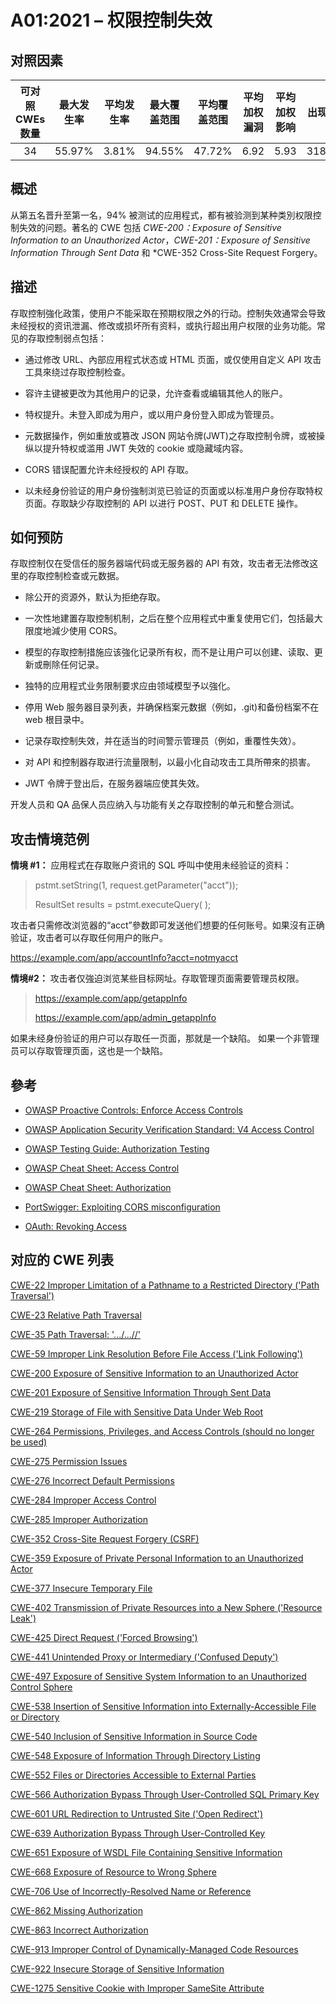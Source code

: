 # A01:2021 – 权限控制失效

## 对照因素

| 可对照 CWEs 数量 | 最大发生率 | 平均发生率 | 最大覆盖范围 | 平均覆盖范围 | 平均加权漏洞 | 平均加权影响 | 出现次数 | 所有相关 CVEs 数量 |
| :--------------: | :--------: | :--------: | :----------: | :----------: | :----------: | :----------: | :------: | :----------------: |
|        34        |   55.97%   |   3.81%    |    94.55%    |    47.72%    |     6.92     |     5.93     | 318,487  |       19,013       |

## 概述

从第五名晋升至第一名，94% 被测试的应用程式，都有被验测到某种类別权限控制失效的问题。著名的 CWE 包括 _CWE-200：Exposure of Sensitive Information to an Unauthorized Actor_，_CWE-201：Exposure of Sensitive Information Through Sent Data_ 和 \*CWE-352 Cross-Site Request Forgery。

## 描述

存取控制強化政策，使用户不能采取在预期权限之外的行动。控制失效通常会导致未经授权的资讯泄漏、修改或损坏所有资料，或执行超出用户权限的业务功能。常见的存取控制弱点包括：

- 通过修改 URL、內部应用程式状态或 HTML 页面，或仅使用自定义 API 攻击工具來绕过存取控制检查。

- 容许主键被更改为其他用户的记录，允许查看或编辑其他人的账户。

- 特权提升。未登入即成为用户，或以用户身份登入即成为管理员。

- 元数据操作，例如重放或篡改 JSON 网站令牌(JWT)之存取控制令牌，或被操纵以提升特权或滥用 JWT 失效的 cookie 或隐藏域内容。

- CORS 错误配置允许未经授权的 API 存取。

- 以未经身份验证的用户身份強制浏览已验证的页面或以标准用户身份存取特权页面。存取缺少存取控制的 API 以进行 POST、PUT 和 DELETE 操作。

## 如何预防

存取控制仅在受信任的服务器端代码或无服务器的 API 有效，攻击者无法修改这里的存取控制检查或元数据。

- 除公开的资源外，默认为拒绝存取。

- 一次性地建置存取控制机制，之后在整个应用程式中重复使用它们，包括最大限度地減少使用 CORS。

- 模型的存取控制措施应该強化记录所有权，而不是让用户可以创建、读取、更新或刪除任何记录。

- 独特的应用程式业务限制要求应由领域模型予以強化。

- 停用 Web 服务器目录列表，并确保档案元数据（例如，.git)和备份档案不在 web 根目录中。

- 记录存取控制失效，并在适当的时间警示管理员（例如，重覆性失效）。

- 对 API 和控制器存取进行流量限制，以最小化自动攻击工具所帶來的损害。

- JWT 令牌于登出后，在服务器端应使其失效。

开发人员和 QA 品保人员应纳入与功能有关之存取控制的单元和整合测试。

## 攻击情境范例

**情境 #1：** 应用程式在存取账户资讯的 SQL 呼叫中使用未经验证的资料：

> pstmt.setString(1, request.getParameter("acct"));
>
> ResultSet results = pstmt.executeQuery( );

攻击者只需修改浏览器的“acct”參数即可发送他们想要的任何账号。如果沒有正确验证，攻击者可以存取任何用户的账户。

https://example.com/app/accountInfo?acct=notmyacct

**情境#2：** 攻击者仅強迫浏览某些目标网址。存取管理页面需要管理员权限。

> https://example.com/app/getappInfo
>
> https://example.com/app/admin_getappInfo

如果未经身份验证的用户可以存取任一页面，那就是一个缺陷。 如果一个非管理员可以存取管理页面，这也是一个缺陷。

## 參考

- [OWASP Proactive Controls: Enforce Access
  Controls](https://owasp.org/www-project-proactive-controls/v3/en/c7-enforce-access-controls)

- [OWASP Application Security Verification Standard: V4 Access
  Control](https://owasp.org/www-project-application-security-verification-standard)

- [OWASP Testing Guide: Authorization
  Testing](https://owasp.org/www-project-web-security-testing-guide/latest/4-Web_Application_Security_Testing/05-Authorization_Testing/README)

- [OWASP Cheat Sheet: Access Control](https://cheatsheetseries.owasp.org/cheatsheets/Access_Control_Cheat_Sheet.html)

- [OWASP Cheat Sheet: Authorization](https://cheatsheetseries.owasp.org/cheatsheets/Authorization_Cheat_Sheet.html)

- [PortSwigger: Exploiting CORS
  misconfiguration](https://portswigger.net/blog/exploiting-cors-misconfigurations-for-bitcoins-and-bounties)
- [OAuth: Revoking Access](https://www.oauth.com/oauth2-servers/listing-authorizations/revoking-access/)

## 对应的 CWE 列表

[CWE-22 Improper Limitation of a Pathname to a Restricted Directory
('Path Traversal')](https://cwe.mitre.org/data/definitions/22.html)

[CWE-23 Relative Path Traversal](https://cwe.mitre.org/data/definitions/23.html)

[CWE-35 Path Traversal: '.../...//'](https://cwe.mitre.org/data/definitions/35.html)

[CWE-59 Improper Link Resolution Before File Access ('Link Following')](https://cwe.mitre.org/data/definitions/59.html)

[CWE-200 Exposure of Sensitive Information to an Unauthorized Actor](https://cwe.mitre.org/data/definitions/200.html)

[CWE-201 Exposure of Sensitive Information Through Sent Data](https://cwe.mitre.org/data/definitions/201.html)

[CWE-219 Storage of File with Sensitive Data Under Web Root](https://cwe.mitre.org/data/definitions/219.html)

[CWE-264 Permissions, Privileges, and Access Controls (should no longer be used)](https://cwe.mitre.org/data/definitions/264.html)

[CWE-275 Permission Issues](https://cwe.mitre.org/data/definitions/275.html)

[CWE-276 Incorrect Default Permissions](https://cwe.mitre.org/data/definitions/276.html)

[CWE-284 Improper Access Control](https://cwe.mitre.org/data/definitions/284.html)

[CWE-285 Improper Authorization](https://cwe.mitre.org/data/definitions/285.html)

[CWE-352 Cross-Site Request Forgery (CSRF)](https://cwe.mitre.org/data/definitions/352.html)

[CWE-359 Exposure of Private Personal Information to an Unauthorized Actor](https://cwe.mitre.org/data/definitions/359.html)

[CWE-377 Insecure Temporary File](https://cwe.mitre.org/data/definitions/377.html)

[CWE-402 Transmission of Private Resources into a New Sphere ('Resource Leak')](https://cwe.mitre.org/data/definitions/402.html)

[CWE-425 Direct Request ('Forced Browsing')](https://cwe.mitre.org/data/definitions/425.html)

[CWE-441 Unintended Proxy or Intermediary ('Confused Deputy')](https://cwe.mitre.org/data/definitions/441.html)

[CWE-497 Exposure of Sensitive System Information to an Unauthorized Control Sphere](https://cwe.mitre.org/data/definitions/497.html)

[CWE-538 Insertion of Sensitive Information into Externally-Accessible File or Directory](https://cwe.mitre.org/data/definitions/538.html)

[CWE-540 Inclusion of Sensitive Information in Source Code](https://cwe.mitre.org/data/definitions/540.html)

[CWE-548 Exposure of Information Through Directory Listing](https://cwe.mitre.org/data/definitions/548.html)

[CWE-552 Files or Directories Accessible to External Parties](https://cwe.mitre.org/data/definitions/552.html)

[CWE-566 Authorization Bypass Through User-Controlled SQL Primary Key](https://cwe.mitre.org/data/definitions/566.html)

[CWE-601 URL Redirection to Untrusted Site ('Open Redirect')](https://cwe.mitre.org/data/definitions/601.html)

[CWE-639 Authorization Bypass Through User-Controlled Key](https://cwe.mitre.org/data/definitions/639.html)

[CWE-651 Exposure of WSDL File Containing Sensitive Information](https://cwe.mitre.org/data/definitions/651.html)

[CWE-668 Exposure of Resource to Wrong Sphere](https://cwe.mitre.org/data/definitions/668.html)

[CWE-706 Use of Incorrectly-Resolved Name or Reference](https://cwe.mitre.org/data/definitions/706.html)

[CWE-862 Missing Authorization](https://cwe.mitre.org/data/definitions/862.html)

[CWE-863 Incorrect Authorization](https://cwe.mitre.org/data/definitions/863.html)

[CWE-913 Improper Control of Dynamically-Managed Code Resources](https://cwe.mitre.org/data/definitions/913.html)

[CWE-922 Insecure Storage of Sensitive Information](https://cwe.mitre.org/data/definitions/922.html)

[CWE-1275 Sensitive Cookie with Improper SameSite Attribute](https://cwe.mitre.org/data/definitions/1275.html)
